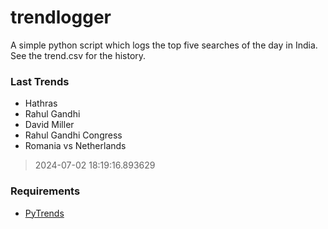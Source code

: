 # trendlogger
A simple python script which logs the top five searches of the day in India.<br>See the trend.csv for the history.<br>

<!-- Last Trends -->
### Last Trends
* Hathras
* Rahul Gandhi
* David Miller
* Rahul Gandhi Congress
* Romania vs Netherlands
> 2024-07-02 18:19:16.893629

<!-- Requirements -->
### Requirements
* [PyTrends](https://github.com/dreyco676/pytrends)

